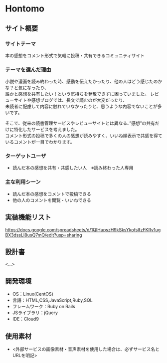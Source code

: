 # Hontomo

## サイト概要
### サイトテーマ
本の感想をコメント形式で気軽に投稿・共有できるコミュニティサイト

### テーマを選んだ理由
小説や漫画を読み終わった時、感動を伝えたかったり、他の人はどう感じたのかな？と気になったり、  
誰かと感想を共有したい！という気持ちを発散できずに困っていました。
レビューサイトや感想ブログでは、長文で読むのが大変だったり、  
未読者に配慮して内容に触れていなかったりと、思うような内容でないことが多いです。

そこで、従来の読書管理サービスやレビューサイトとは異なる、”感想”の共有だけに特化したサービスを考えました。  
コメント形式の投稿で多くの人の感想が読みやすく、いいね順表示で共感を得ているコメントが一目でわかります。

### ターゲットユーザ
- 読んだ本の感想を共有・共感したい人　※読み終わった人専用

### 主な利用シーン
- 読んだ本の感想をコメントで投稿できる
- 他の人のコメントを閲覧・いいねできる

## 実装機能リスト
https://docs.google.com/spreadsheets/d/1QIHupszH9kSksYkofslfzFKRv1ugBX3dssLI8usQ7mQ/edit?usp=sharing

## 設計書
<...>

## 開発環境
- OS：Linux(CentOS)
- 言語：HTML,CSS,JavaScript,Ruby,SQL
- フレームワーク：Ruby on Rails
- JSライブラリ：jQuery
- IDE：Cloud9

## 使用素材
- <外部サービスの画像素材・音声素材を使用した場合は、必ずサービス名とURLを明記>